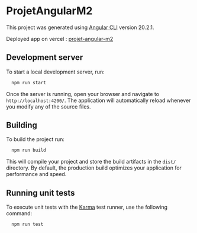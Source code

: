 # ProjetAngularM2

This project was generated using [Angular CLI](https://github.com/angular/angular-cli) version 20.2.1.

Deployed app on vercel : [projet-angular-m2](https://projet-angular-m2.vercel.app/)

## Development server

To start a local development server, run:

```bash
  npm run start
```

Once the server is running, open your browser and navigate to `http://localhost:4200/`. The application will automatically reload whenever you modify any of the source files.

## Building

To build the project run:

```bash
  npm run build
```

This will compile your project and store the build artifacts in the `dist/` directory. By default, the production build optimizes your application for performance and speed.

## Running unit tests

To execute unit tests with the [Karma](https://karma-runner.github.io) test runner, use the following command:

```bash
  npm run test
```
